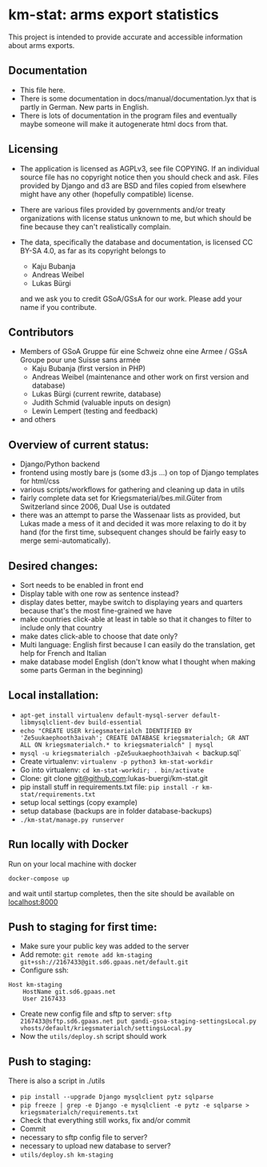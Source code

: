 km-stat: arms export statistics
===============================

This project is intended to provide accurate and accessible information
about arms exports.

## Documentation

* This file here.
* There is some documentation in docs/manual/documentation.lyx that is partly in German. New parts in English.
* There is lots of documentation in the program files and eventually maybe someone will make it autogenerate html docs from that.

## Licensing

* The application is licensed as AGPLv3, see file COPYING. If an individual
source file has no copyright notice then you should check and ask. Files
provided by Django and d3 are BSD and files copied from elsewhere might have
any other (hopefully compatible) license.
* There are various files provided by governments and/or treaty
organizations with license status unknown to me, but which should be
fine because they can't realistically complain.
* The data, specifically the database and documentation, is licensed
CC BY-SA 4.0, as far as its copyright belongs to
  * Kaju Bubanja
  * Andreas Weibel
  * Lukas Bürgi

  and we ask you to credit GSoA/GSsA for our work.
  Please add your name if you contribute.

## Contributors

* Members of GSoA Gruppe für eine Schweiz ohne eine Armee / GSsA Groupe pour une Suisse sans armée
  * Kaju Bubanja (first version in PHP)
  * Andreas Weibel (maintenance and other work on first version and database)
  * Lukas Bürgi (current rewrite, database)
  * Judith Schmid (valuable inputs on design)
  * Lewin Lempert (testing and feedback)
* and others

## Overview of current status:

* Django/Python backend
* frontend using mostly bare js (some d3.js ...) on top of Django templates for html/css
* various scripts/workflows for gathering and cleaning up data in utils
* fairly complete data set for Kriegsmaterial/bes.mil.Güter from Switzerland since 2006, Dual Use is outdated
* there was an attempt to parse the Wassenaar lists as provided, but Lukas made a mess of it and decided it was more relaxing to do it by hand (for the first time, subsequent changes should be fairly easy to merge semi-automatically).

## Desired changes:

* Sort needs to be enabled in front end
* Display table with one row as sentence instead?
* display dates better, maybe switch to displaying years and quarters because that's the most fine-grained we have
* make countries click-able at least in table so that it changes to filter to include only that country
* make dates click-able to choose that date only?
* Multi language: English first because I can easily do the translation, get help for French and Italian
* make database model English (don't know what I thought when making some parts German in the beginning)

## Local installation:

* `apt-get install virtualenv default-mysql-server default-libmysqlclient-dev build-essential`
* `echo "CREATE USER kriegsmaterialch IDENTIFIED BY 'Ze5uukaephooth3aivah'; CREATE DATABASE kriegsmaterialch; GR
ANT ALL ON kriegsmaterialch.* to kriegsmaterialch" | mysql`
* `mysql -u kriegsmaterialch -pZe5uukaephooth3aivah < `backup.sql`
* Create virtualenv: `virtualenv -p python3 km-stat-workdir`
* Go into virtualenv: `cd km-stat-workdir; . bin/activate`
* Clone: git clone git@github.com:lukas-buergi/km-stat.git
* pip install stuff in requirements.txt file: `pip install -r km-stat/requirements.txt`
* setup local settings (copy example)
* setup database (backups are in folder database-backups)
* `./km-stat/manage.py runserver`

## Run locally with Docker

Run on your local machine with docker
```
docker-compose up
```

and wait until startup completes, then the site should be available on [localhost:8000](http://localhost:8000)

## Push to staging for first time:

* Make sure your public key was added to the server
* Add remote: `git remote add km-staging git+ssh://2167433@git.sd6.gpaas.net/default.git`
* Configure ssh:
```
Host km-staging
    HostName git.sd6.gpaas.net
    User 2167433
```
* Create new config file and sftp to server: ```sftp 2167433@sftp.sd6.gpaas.net
put gandi-gsoa-staging-settingsLocal.py vhosts/default/kriegsmaterialch/settingsLocal.py```
* Now the `utils/deploy.sh` script should work

## Push to staging:

There is also a script in ./utils

* `pip install --upgrade Django mysqlclient pytz sqlparse`
* `pip freeze | grep -e Django -e mysqlclient -e pytz -e sqlparse > kriegsmaterialch/requirements.txt`
* Check that everything still works, fix and/or commit
* Commit
* necessary to sftp config file to server?
* necessary to upload new database to server?
* `utils/deploy.sh km-staging`



